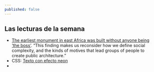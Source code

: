 ```yaml
---
published: false
---
```

## Las lecturas de la semana

- [The earliest monument in east Africa was built without anyone being ‘the boss’](https://www.zmescience.com/science/africa-monument-society-26246432/). “This finding makes us reconsider how we define social complexity, and the kinds of motives that lead groups of people to create public architecture.”
- CSS: [Texto con efecto neon](https://codepen.io/AllThingsSmitty/pen/VzXrgY/)
- 


